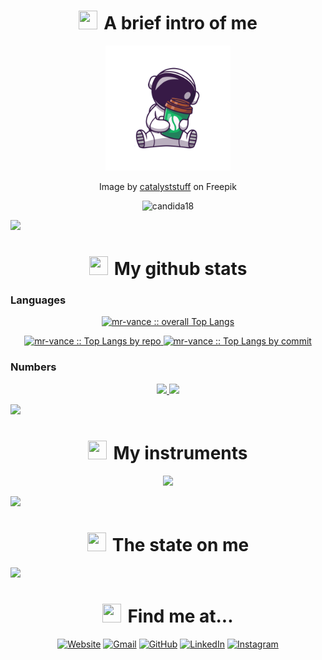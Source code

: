 <h1 align="center"><img src="https://fonts.gstatic.com/s/e/notoemoji/latest/1f913/512.gif" width="30" height="30" style="margin-right: 10px;">A brief intro of me</h1>

<p align="center">
<a target="_blank" href="https://www.freepik.com/free-vector/cute-astronaut-holding-coffee-cup-cartoon-illustration-science-food-drink-icon-concept-flat-cartoon-style_10479412.htm#query=astronaut%20coffee&position=4&from_view=keyword&track=ais"><img src="profile-picture/astronautCoffee.png" width="200" height="200"></a>
	<p align="center">Image by <a target="_blank" href="https://codepen.io"><a target="_blank" href="https://www.freepik.com/author/catalyststuff">catalyststuff</a> on Freepik</p>
	
 
</p>

<p align="center"><img src="https://readme-typing-svg.demolab.com?font=Century+Gothic&weight=700&size=27&duration=2500&pause=1000&color=3F4AD4&center=true&vCenter=true&width=435&lines=Hi%2C+I'm+Vance+Muchongo+%F0%9F%91%8B;I+build+software+for+fun+%F0%9F%92%99" alt="candida18"  /></p>

<!--horizontal divider-->
<img src="https://user-images.githubusercontent.com/73097560/115834477-dbab4500-a447-11eb-908a-139a6edaec5c.gif">

<h1 align="center"><img src="https://fonts.gstatic.com/s/e/notoemoji/latest/1f680/512.gif" width="30" height="30" style="margin-right: 10px;">My github stats</h1>

  

 <h3>Languages</h3>
            <p align="center">
        <a href="https://github.com/mr-vance/">
          <img src="https://github-readme-stats.vercel.app/api/top-langs/?username=mr-vance&langs_count=6&theme=transparent&layout=compact&hide_border=true"
          alt="mr-vance :: overall Top Langs " /></a>
      </p>
        <p align="center">
          <a href="https://github.com/mr-vance/">
          <img width="45%" src="https://github-profile-summary-cards.vercel.app/api/cards/repos-per-language?username=mr-vance&theme=transparent&layout=compact&hide_border=true"
          alt="mr-vance :: Top Langs by repo" />
          <img width="45%" src="https://github-profile-summary-cards.vercel.app/api/cards/most-commit-language?username=mr-vance&theme=transparent&layout=compact&hide_border=true"
          alt="mr-vance :: Top Langs by commit" />
          </a>
        </p>

<h3>Numbers</h3>
        <p align="center">
          <a href="https://github.com/mr-vance/">
          <img width="49.5%" src="https://github-readme-stats.vercel.app/api?username=mr-vance&show_icons=true&theme=transparent&hide_border=true" />
          <img width="49.5%" src="https://github-readme-streak-stats.herokuapp.com/?user=mr-vance&theme=transparent&hide_border=true" />
          </a>
       </p>

     

<!--horizontal divider-->
<img src="https://user-images.githubusercontent.com/73097560/115834477-dbab4500-a447-11eb-908a-139a6edaec5c.gif">


<h1 align="center"><img src="https://fonts.gstatic.com/s/e/notoemoji/latest/1f3bb/512.gif" width="30" height="30" style="margin-right: 10px;">My instruments</h1>

<!--tech stack icons-->
<p align="center">
  <a href="https://skillicons.dev">
    <img src="https://skillicons.dev/icons?i=git,bootstrap,c,cpp,css,discord,figma,firebase,github,html,css,java,js,kotlin,linux,md,mysql,androidstudio,bash,vim,nodejs,py,cs,react,vscode,php,visualstudio,latex&perline=14" />
  </a>
</p>
<!--horizontal divider-->
<img src="https://user-images.githubusercontent.com/73097560/115834477-dbab4500-a447-11eb-908a-139a6edaec5c.gif">


<h1 align="center"><img src="https://fonts.gstatic.com/s/e/notoemoji/latest/1f98b/512.gif" width="30" height="30" style="margin-right: 10px;">The state on me</h1>



<!--horizontal divider-->
<img src="https://user-images.githubusercontent.com/73097560/115834477-dbab4500-a447-11eb-908a-139a6edaec5c.gif">


<h1 align="center"><img src="https://fonts.gstatic.com/s/e/notoemoji/latest/1f48c/512.gif" width="30" height="30" style="margin-right: 10px;">Find me at...</h1>

<p align="center">
  <a href="https://vance-muchongo.web.app"><img src="https://img.icons8.com/bubbles/50/000000/web.png" alt="Website"/></a>
	<a href="#"><img src="https://img.icons8.com/bubbles/50/000000/gmail.png" alt="Gmail"/></a>
	<a href="#"><img src="https://img.icons8.com/bubbles/50/000000/github.png" alt="GitHub"/></a>
	<a href="#"><img src="https://img.icons8.com/bubbles/50/000000/linkedin.png" alt="LinkedIn"/></a>
	<a href="#"><img src="https://img.icons8.com/bubbles/50/000000/instagram.png" alt="Instagram"/></a>
	
</p>
